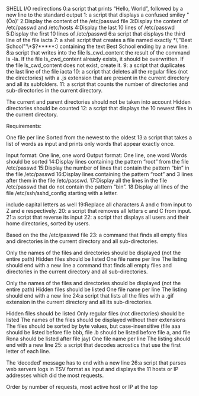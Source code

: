 SHELL I/O redirections
0:a script that prints “Hello, World”, followed by a new line to the standard output
1: a script that displays a confused smiley "(Ôo)'
2:Display the content of the /etc/passwd file
3:Display the content of /etc/passwd and /etc/hosts
4:Display the last 10 lines of /etc/passwd
5:Display the first 10 lines of /etc/passwd
6:a script that displays the third line of the file iacta
7: a shell script that creates a file named exactly \*\\'"Best School"\'\\*$\?\*\*\*\*\*:) containing the text Best School ending by a new line.
8:a script that writes into the file ls_cwd_content the result of the command ls -la. If the file ls_cwd_content already exists, it should be overwritten. If the file ls_cwd_content does not exist, create it.
9: a script that duplicates the last line of the file iacta
10: a script that deletes all the regular files (not the directories) with a .js extension that are present in the current directory and all its subfolders.
11: a script that counts the number of directories and sub-directories in the current directory.

The current and parent directories should not be taken into account
Hidden directories should be counted
12: a script that displays the 10 newest files in the current directory.

Requirements:

One file per line
Sorted from the newest to the oldest
13:a script that takes a list of words as input and prints only words that appear exactly once.

Input format: One line, one word
Output format: One line, one word
Words should be sorted
14:Display lines containing the pattern “root” from the file /etc/passwd
15:Display the number of lines that contain the pattern “bin” in the file /etc/passwd
16:Display lines containing the pattern “root” and 3 lines after them in the file /etc/passwd.
17:Display all the lines in the file /etc/passwd that do not contain the pattern “bin”.
18:Display all lines of the file /etc/ssh/sshd_config starting with a letter.

include capital letters as well
19:Replace all characters A and c from input to Z and e respectively.
20: a script that removes all letters c and C from input.
21:a script that reverse its input
22: a script that displays all users and their home directories, sorted by users.

Based on the the /etc/passwd file
23: a command that finds all empty files and directories in the current directory and all sub-directories.

Only the names of the files and directories should be displayed (not the entire path)
Hidden files should be listed
One file name per line
The listing should end with a new line a command that finds all empty files and directories in the current directory and all sub-directories.

Only the names of the files and directories should be displayed (not the entire path)
Hidden files should be listed
One file name per line
The listing should end with a new line
24:a script that lists all the files with a .gif extension in the current directory and all its sub-directories.

Hidden files should be listed
Only regular files (not directories) should be listed
The names of the files should be displayed without their extensions
The files should be sorted by byte values, but case-insensitive (file aaa should be listed before file bbb, file .b should be listed before file a, and file Rona should be listed after file jay)
One file name per line
The listing should end with a new line
25: a script that decodes acrostics that use the first letter of each line.

The ‘decoded’ message has to end with a new line
26:a script that parses web servers logs in TSV format as input and displays the 11 hosts or IP addresses which did the most requests.

Order by number of requests, most active host or IP at the top

